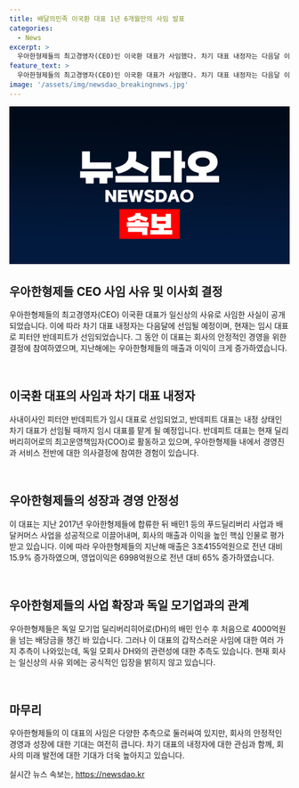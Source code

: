 ```yaml
---
title: 배달의민족 이국환 대표 1년 6개월만의 사임 발표
categories:
  - News
excerpt: >
  우아한형제들의 최고경영자(CEO)인 이국환 대표가 사임했다. 차기 대표 내정자는 다음달 이후 선임될 예정이며, 임시 대표로는 피터얀 반데피트가 선임되었다. 이 대표의 갑작스러운 사임에는 여러 가지 추측이 있으며, 회사는 사내적인 사유로 사임했다고 밝혔지만, 실제 이유에 대해선 확인이 어렵다는 입장이다. 이 대표는 지난 2017년부터 회사에 합류하며 성장에 핵심적인 역할을 해왔고, 회사의 지난해 매출과 이익은 크게 늘어났다.
feature_text: >
  우아한형제들의 최고경영자(CEO)인 이국환 대표가 사임했다. 차기 대표 내정자는 다음달 이후 선임될 예정이며, 임시 대표로는 피터얀 반데피트가 선임되었다. 이 대표의 갑작스러운 사임에는 여러 가지 추측이 있으며, 회사는 사내적인 사유로 사임했다고 밝혔지만, 실제 이유에 대해선 확인이 어렵다는 입장이다. 이 대표는 지난 2017년부터 회사에 합류하며 성장에 핵심적인 역할을 해왔고, 회사의 지난해 매출과 이익은 크게 늘어났다.
image: '/assets/img/newsdao_breakingnews.jpg'
---
```


<p><img src="/assets/img/newsdao_breakingnews.jpg" alt="ranknews 속보" /></p>

<h2 data-ke-size="size26">우아한형제들 CEO 사임 사유 및 이사회 결정</h2>

<p>우아한형제들의 최고경영자(CEO) 이국환 대표가 일신상의 사유로 사임한 사실이 공개되었습니다. 이에 따라 차기 대표 내정자는 다음달에 선임될 예정이며, 현재는 임시 대표로 피터얀 반데피트가 선임되었습니다. 그 동안 이 대표는 회사의 안정적인 경영을 위한 결정에 참여하였으며, 지난해에는 우아한형제들의 매출과 이익이 크게 증가하였습니다.</p>

<p data-ke-size="size16">&nbsp;</p>

<h2 data-ke-size="size24">이국환 대표의 사임과 차기 대표 내정자</h2>

<p>사내이사인 피터얀 반데피트가 임시 대표로 선임되었고, 반데피트 대표는 내정 상태인 차기 대표가 선임될 때까지 임시 대표를 맡게 될 예정입니다. 반데피트 대표는 현재 딜리버리히어로의 최고운영책임자(COO)로 활동하고 있으며, 우아한형제들 내에서 경영진과 서비스 전반에 대한 의사결정에 참여한 경험이 있습니다.</p>

<p data-ke-size="size16">&nbsp;</p>

<h2 data-ke-size="size24">우아한형제들의 성장과 경영 안정성</h2>

<p>이 대표는 지난 2017년 우아한형제들에 합류한 뒤 배민1 등의 푸드딜리버리 사업과 배달커머스 사업을 성공적으로 이끌어내며, 회사의 매출과 이익을 높인 핵심 인물로 평가받고 있습니다. 이에 따라 우아한형제들의 지난해 매출은 3조4155억원으로 전년 대비 15.9% 증가하였으며, 영업이익은 6998억원으로 전년 대비 65% 증가하였습니다.</p>

<p data-ke-size="size16">&nbsp;</p>

<h2 data-ke-size="size24">우아한형제들의 사업 확장과 독일 모기업과의 관계</h2>

<p>우아한형제들은 독일 모기업 딜리버리히어로(DH)의 배민 인수 후 처음으로 4000억원을 넘는 배당금을 챙긴 바 있습니다. 그러나 이 대표의 갑작스러운 사임에 대한 여러 가지 추측이 나와있는데, 독일 모회사 DH와의 관련성에 대한 추측도 있습니다. 현재 회사는 일신상의 사유 외에는 공식적인 입장을 밝히지 않고 있습니다.</p>

<p data-ke-size="size16">&nbsp;</p>

<h2 data-ke-size="size24">마무리</h2>

<p>우아한형제들의 이 대표의 사임은 다양한 추측으로 둘러싸여 있지만, 회사의 안정적인 경영과 성장에 대한 기대는 여전히 큽니다. 차기 대표의 내정자에 대한 관심과 함께, 회사의 미래 발전에 대한 기대가 더욱 높아지고 있습니다.</p>
실시간 뉴스 속보는, <a href="https://newsdao.kr" rel="dofollow">https://newsdao.kr</a>


